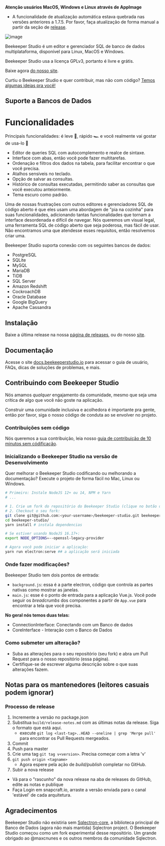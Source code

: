 **Atenção usuários MacOS, Windows e Linux através de AppImage**

- A funcionalidade de atualização automática estava quebrada nas versões anteriores a 1.7.5. Por favor, faça atualização de forma manual a partir da seção de [release](https://github.com/beekeeper-studio/beekeeper-studio/releases).


![image](https://user-images.githubusercontent.com/279769/203650152-4a34af1f-8a38-47cf-a273-d34d1c84feeb.png)

Beekeeper Studio é um editor e gerenciador SQL de banco de dados multiplataforma, disponível para Linux, MacOS e Windows.

Beekeeper Studio usa a licença GPLv3, portanto é livre e grátis.

Baixe agora [do nosso site](https://beekeeperstudio.io).

Curtiu o Beekeeper Studio e quer contribuir, mas não com código? [Temos algumas ideias pra você!](https://github.com/beekeeper-studio/beekeeper-studio/issues/287)

## Suporte a Bancos de Dados

<!-- SUPPORT_BEGIN -->

<!-- SUPPORT_END -->


# Funcionalidades

Principais funcionalidades: é leve 🍫, rápido 🏎 e você realmente vai gostar de usa-lo 🥰

- Editor de queries SQL com autocomplemento e realce de sintaxe.
- Interface com abas, então você pode fazer multitarefas.
- Ordenação e filtros dos dados na tabela, para facilitar encontrar o que você precisa.
- Atalhos sensíveis no teclado.
- Opção de salvar as consultas.
- Histórico de consultas executadas, permitindo saber as consultas que você executou anteiormente.
- Tema escuro como padrão.

Uma de nossas frustrações com outros editores e gerenciadores SQL de código aberto é que eles usam uma abordagem de "pia na cozinha" para suas funcionalidades, adicionando tantas funcionalidades que tornam a interface desordenada e difícil de navegar. Nós queremos um visual legal, uma ferramenta SQL de código aberto que seja poderosa, mas fácil de usar. Não encontramos uma que atendesse esses requisitos, então resolvemos criar uma.

Beekeeper Studio suporta conexão com os seguintes bancos de dados:

- PostgreSQL
- SQLite
- MySQL
- MariaDB
- TiDB
- SQL Server
- Amazon Redshift
- CockroachDB
- Oracle Database
- Google BigQuery
- Apache Cassandra

## Instalação

Baixe a última release na nossa [página de releases](https://github.com/beekeeper-studio/beekeeper-studio/releases), ou do nosso [site](https://beekeeperstudio.io).

## Documentação

Acesse o site [docs.beekeeperstudio.io](https://docs.beekeeperstudio.io) para acessar o guia de usuário, FAQs, dicas de soluções de problemas, e mais.

## Contribuindo com Beekeeper Studio

Nós amamos _qualquer_ engajamento da comunidade, mesmo que seja uma crítica de algo que você não goste na aplicação.

Construir uma comunidade inclusiva e acolhedora é importante pra gente, então por favor, siga o nosso código de conduta ao se envolver no projeto.

### Contribuições sem código

Nós queremos a sua contribuição, leia nosso [guia de contribuição de 10 minutos sem códificação](https://github.com/beekeeper-studio/beekeeper-studio/issues/287).

### Inicializando o Beekeeper Studio na versão de Desenvolvimento

Quer melhorar o Beekeeper Studio codificando ou melhorando a documentação? Execute o projeto de forma fácil no Mac, Linux ou Windows.

```bash
# Primeiro: Instale NodeJS 12+ ou 14, NPM e Yarn
# ...

# 1. Crie um fork do repositório do Beekeeper Studio (clique no botão de fork no topo a direita dessa tela)
# 2. Checkout o seu fork:
git clone git@github.com:<your-username>/beekeeper-studio.git beekeeper-studio
cd beekeeper-studio/
yarn install # instala dependencias

# Se estiver usando NodeJS 16.17+:
export NODE_OPTIONS=--openssl-legacy-provider

# Agora você pode iniciar a aplicação:
yarn run electron:serve ## a aplicação será iniciada
```

### Onde fazer modificações?

Beekeeper Studio tem dois pontos de entrada:

- `background.js`: essa é a parte electron, código que controla as partes nativas como mostrar as janelas.
- `main.js`: esse é o ponto de entrada para a aplicação Vue.js. Você pode seguir os _breadcrumbs_ dos componentes a partir de `App.vue` para encontrar a tela que você precisa.

**No geral nós temos duas telas:**

- ConnectionInterface: Conectando com um Banco de dados
- CoreInterface - Interação com o Banco de Dados

### Como submeter um alteração?

- Suba as alterações para o seu repositório (seu fork) e abra um Pull Request para o nosso repositório (essa página).
- Certifique-se de escrever alguma descrição sobre o que suas alterações fazem.

## Notas para os mantenedores (leitores casuais podem ignorar)

### Processo de release

1. Incremente a versão no package.json
2. Substitua `build/release-notes.md` com as últimas notas da release. Siga o formato que está aqui.
   - execute `git log <last-tag>..HEAD --oneline | grep 'Merge pull'` para encontrar os Pull Requests mergeados.
3. Commit
4. Push para master
5. Crie uma tag `git tag v<version>`. Precisa começar com a letra 'v'
6. `git push origin <tagname>`
   - Agora espere pela ação de _build/publish_ completar no GitHub.
7. Subir a nova release

- Vá para o "rascunho" da nova release na aba de releases do GitHub, edite as notas e publique
- Faça Login em snapcraft.io, arraste a versão enviada para o canal 'estável' de cada arquitetura.

## Agradecimentos

Beekeeper Studio não existiria sem [Sqlectron-core](https://github.com/sqlectron/sqlectron-core), a biblioteca principal de Banco de Dados (agora não mais mantida) Sqlectron project. O Beekeeper Studio começou como um fork experimental desse repositório. Um grande obrigado ao @maxcnunes e os outros membros da comunidade Sqlectron.
